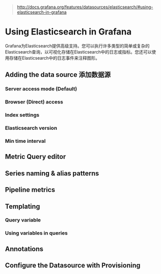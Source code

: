 > http://docs.grafana.org/features/datasources/elasticsearch/#using-elasticsearch-in-grafana

# Using Elasticsearch in Grafana
Grafana为Elasticsearch提供高级支持。您可以执行许多类型的简单或复杂的Elasticsearch查询，以可视化存储在Elasticsearch中的日志或指标。您还可以使用存储在Elasticsearch中的日志事件来注释图形。
## Adding the data source 添加数据源

### Server access mode (Default)
### Browser (Direct) access
### Index settings
### Elasticsearch version
### Min time interval

## Metric Query editor
## Series naming & alias patterns
## Pipeline metrics
## Templating
### Query variable
### Using variables in queries

## Annotations
## Configure the Datasource with Provisioning
